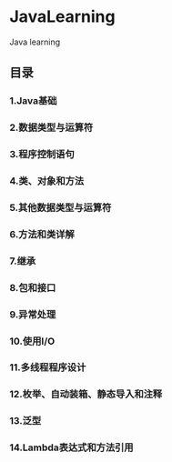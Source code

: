 # JavaLearning
Java learning
## 目录
### 1.Java基础
### 2.数据类型与运算符
### 3.程序控制语句
### 4.类、对象和方法
### 5.其他数据类型与运算符
### 6.方法和类详解
### 7.继承
### 8.包和接口
### 9.异常处理
### 10.使用I/O
### 11.多线程程序设计
### 12.枚举、自动装箱、静态导入和注释
### 13.泛型
### 14.Lambda表达式和方法引用
